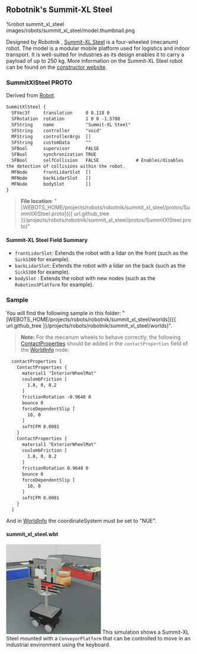 ## Robotnik's Summit-XL Steel

%robot summit_xl_steel images/robots/summit_xl_steel/model.thumbnail.png

Designed by Robotnik , [Summit-XL Steel](summit-xl-steel.md) is a four-wheeled (mecanum) robot.
The model is a modular mobile platform used for logistics and indoor transport. It is well-suited for industries as its design enables it to carry a payload of up to 250 kg.
More information on the Summit-XL Steel robot can be found on the [constructor website](https://robotnik.eu/products/mobile-robots/summit-xl-steel-en/).

### SummitXlSteel PROTO

Derived from [Robot](../reference/robot.md).

```
SummitXlSteel {
  SFVec3f     translation     0 0.118 0
  SFRotation  rotation        1 0 0 -1.5708
  SFString    name            "Summit-XL Steel"
  SFString    controller      "void" 
  MFString    controllerArgs  []
  SFString    customData      ""
  SFBool      supervisor      FALSE
  SFBool      synchronization TRUE
  SFBool      selfCollision   FALSE              # Enables/disables the detection of collisions within the robot.
  MFNode      frontLidarSlot  []
  MFNode      backLidarSlot   []
  MFNode      bodySlot        []
}
```

> **File location**: "[WEBOTS\_HOME/projects/robots/robotnik/summit\_xl\_steel/protos/SummitXlSteel.proto]({{ url.github_tree }}/projects/robots/robotnik/summit_xl_steel/protos/SummitXlSteel.proto)"

#### Summit-XL Steel Field Summary

- `frontLidarSlot`: Extends the robot with a lidar on the front (such as the `SickS300` for example).
- `backLidarSlot`: Extends the robot with a lidar on the back (such as the `SickS300` for example).
- `bodySlot` : Extends the robot with new nodes (such as the `Robotino3Platform` for example).


### Sample

You will find the following sample in this folder: "[WEBOTS\_HOME/projects/robots/robotnik/summit\_xl\_steel/worlds]({{ url.github_tree }}/projects/robots/robotnik/summit_xl_steel/worlds)".

> **Note:** For the mecanum wheels to behave correctly, the following [ContactProperties](../reference/contactproperties.md) should be added in the `contactProperties` field of the [WorldInfo](../reference/worldinfo.md) node:
```
  contactProperties [
    ContactProperties {
      material1 "InteriorWheelMat"
      coulombFriction [
        1.8, 0, 0.2
      ]
      frictionRotation -0.9648 0
      bounce 0
      forceDependentSlip [
        10, 0
      ]
      softCFM 0.0001
    }
    ContactProperties {
      material1 "ExteriorWheelMat"
      coulombFriction [
        1.8, 0, 0.2
      ]
      frictionRotation 0.9648 0
      bounce 0
      forceDependentSlip [
        10, 0
      ]
      softCFM 0.0001
    }
  ]
```

And in [WorldInfo](../reference/worldinfo.md) the coordinateSystem must be set to "NUE".

#### summit_xl_steel.wbt

![summit_xl_steel.wbt.png](images/robots/summit_xl_steel/summit_xl_steel.wbt.thumbnail.jpg) This simulation shows a Summit-XL Steel mounted with a `ConveyorPlatform` that can be controlled to move in an industrial environment using the keyboard.
